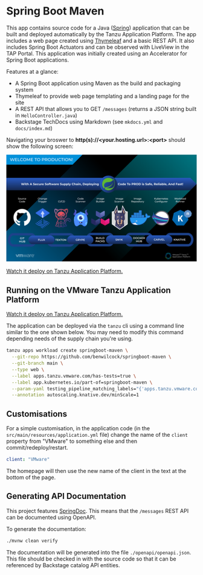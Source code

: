 # Spring Boot Maven

This app contains source code for a Java ([Spring](https://spring.io)) application that can be built and deployed automatically by the Tanzu Application Platform. The app includes a web page created using [Thymeleaf](https://www.thymeleaf.org/) and a basic REST API. It also includes Spring Boot Actuators and can be observed with LiveView in the TAP Portal. This application was initially created using an Accelerator for Spring Boot applications.

Features at a glance:

* A Spring Boot application using Maven as the build and packaging system
* Thymeleaf to provide web page templating and a landing page for the site
* A REST API that allows you to GET `/messages` (returns a JSON string built in `HelloController.java`)
* Backstage TechDocs using Markdown (see `mkdocs.yml` and `docs/index.md`)

Navigating your broswer to **http(s)://&lt;your.hosting.url&gt;:&lt;port&gt;** should show the following screen:

![supply chain diagram](https://github.com/benwilcock/springboot-maven/raw/main/src/main/resources/static/tap-into-prod.png "Composable and Modular - TAP Supply Chains")

[Watch it deploy on Tanzu Application Platform.](https://via.vmw.com/tap-java-sc)

## Running on the VMware Tanzu Application Platform

[Watch it deploy on Tanzu Application Platform.](https://via.vmw.com/tap-node-sc)

The application can be deployed via the `tanzu` cli using a command line similar to the one shown below. You may need to modify this command depending needs of the supply chain you're using.

```bash
tanzu apps workload create springboot-maven \
  --git-repo https://github.com/benwilcock/springboot-maven \
  --git-branch main \
  --type web \
  --label apps.tanzu.vmware.com/has-tests=true \
  --label app.kubernetes.io/part-of=springboot-maven \
  --param-yaml testing_pipeline_matching_labels="{'apps.tanzu.vmware.com/pipeline':'test', 'apps.tanzu.vmware.com/language':'java'}" \
  --annotation autoscaling.knative.dev/minScale=1
```

## Customisations

For a simple customisation, in the application code (in the `src/main/resources/application.yml` file) change the name of the `client` property from "VMware" to something else and then commit/redeploy/restart.

```yaml
client: "VMware"
```

The homepage will then use the new name of the client in the text at the bottom of the page.

## Generating API Documentation

This project features [SpringDoc](https://springdoc.org/). This means that the `/messages` REST API can be documented using OpenAPI.

To generate the documentation:

```bash
./mvnw clean verify
```

The documentation will be generated into the file `./openapi/openapi.json`. This file should be checked in with the source code so that it can be referenced by Backstage catalog API entities.